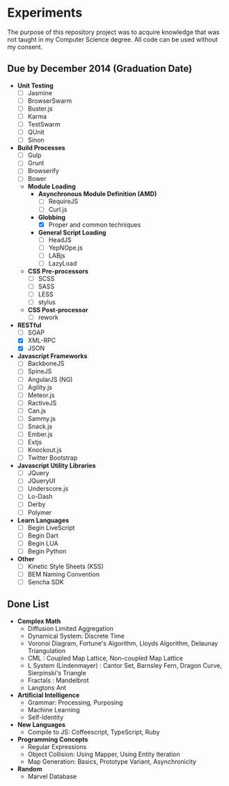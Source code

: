 # Experiments

The purpose of this repository project was to acquire knowledge that was not taught in my Computer Science degree.
All code can be used without my consent. 

## Due by December 2014 (Graduation Date)

* **Unit Testing**
  - [ ] Jasmine
  - [ ] BrowserSwarm
  - [ ] Buster.js
  - [ ] Karma
  - [ ] TestSwarm
  - [ ] QUnit
  - [ ] Sinon
* **Build Processes**
  - [ ] Gulp
  - [ ] Grunt
  - [ ] Browserify
  - [ ] Bower
  * **Module Loading**
    * **Asynchronous Module Definition (AMD)**
      - [ ] RequireJS
      - [ ] Curl.js
    * **Globbing**
      - [X] Proper and common techniques
    * **General Script Loading**
      - [ ] HeadJS
      - [ ] YepNOpe.js
      - [ ] LABjs
      - [ ] LazyLoad
  * **CSS Pre-processors**
    - [ ] SCSS
    - [ ] SASS
    - [ ] LESS
    - [ ] stylus
  * **CSS Post-processor**
    - [ ] rework
* **RESTful**
  - [ ] SOAP
  - [X] XML-RPC
  - [x] JSON
* **Javascript Frameworks**
  - [ ] BackboneJS
  - [ ] SpineJS
  - [ ] AngularJS (NG)
  - [ ] Agility.js
  - [ ] Meteor.js
  - [ ] RactiveJS
  - [ ] Can.js
  - [ ] Sammy.js
  - [ ] Snack.js
  - [ ] Ember.js
  - [ ] Extjs
  - [ ] Knockout.js
  - [ ] Twitter Bootstrap
* **Javascript Utility Libraries**
  - [ ] JQuery
  - [ ] JQueryUI
  - [ ] Underscore.js
  - [ ] Lo-Dash
  - [ ] Derby
  - [ ] Polymer
* **Learn Languages**
  - [ ] Begin LiveScript
  - [ ] Begin Dart
  - [ ] Begin LUA
  - [ ] Begin Python
* **Other**
  - [ ] Kinetic Style Sheets (KSS)
  - [ ] BEM Naming Convention
  - [ ] Sencha SDK

## Done List

* **Complex Math**
  * Diffusion Limited Aggregation
  * Dynamical System: Discrete Time
  * Voronoi Diagram, Fortune's Algorithm, Lloyds Algorithm, Delaunay Triangulation
  * CML : Coupled Map Lattice, Non-coupled Map Lattice
  * L System (Lindenmayer) : Cantor Set, Barnsley Fern, Dragon Curve, Sierpinski's Triangle
  * Fractals : Mandelbrot
  * Langtons Ant
* **Artificial Intelligence**
  * Grammar: Processing, Purposing
  * Machine Learning
  * Self-Identity
* **New Languages**
  * Compile to JS: Coffeescript, TypeScript, Ruby
* **Programming Concepts**
  * Regular Expressions
  * Object Collision: Using Mapper, Using Entity Iteration
  * Map Generation: Basics, Prototype Variant, Asynchronicity
* **Random**
  * Marvel Database

